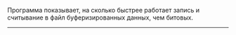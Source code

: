 Программа показывает, на сколько быстрее работает запись и считывание в файл буферизированных данных, чем битовых.
**************************************************************************************************************
